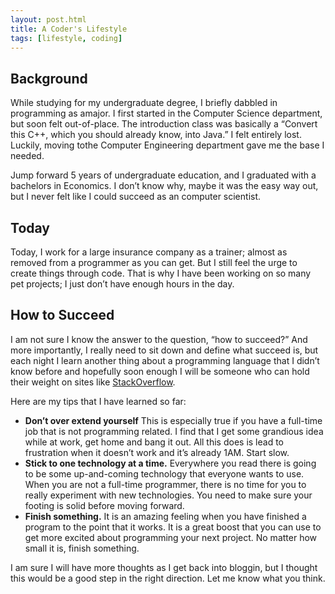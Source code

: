 ```yaml
---
layout: post.html
title: A Coder's Lifestyle
tags: [lifestyle, coding]
---
```


## Background

While studying for my undergraduate degree, I briefly dabbled in programming as amajor. I first started in the Computer Science department, but soon felt out-of-place. The introduction class was basically a “Convert this C++, which you should already know, into Java.” I felt entirely lost. Luckily, moving tothe Computer Engineering department gave me the base I needed.

Jump forward 5 years of undergraduate education, and I graduated with a bachelors in Economics. I don’t know why, maybe it was the easy way out, but I never felt like I could succeed as an computer scientist.

## Today

Today, I work for a large insurance company as a trainer; almost as removed from a programmer as you can get. But I still feel the urge to create things through code. That is why I have been working on so many pet projects; I just don’t have enough hours in the day.

## How to Succeed

I am not sure I know the answer to the question, “how to succeed?” And more importantly, I really need to sit down and define what succeed is, but each night I learn another thing about a programming language that I didn’t know before and hopefully soon enough I will be someone who can hold their weight on sites like [StackOverflow][1].

Here are my tips that I have learned so far:

*   **Don’t over extend yourself** This is especially true if you have a full-time job that is not programming related. I find that I get some grandious idea while at work, get home and bang it out. All this does is lead to frustration when it doesn’t work and it’s already 1AM. Start slow.
*   **Stick to one technology at a time.** Everywhere you read there is going to be some up-and-coming technology that everyone wants to use. When you are not a full-time programmer, there is no time for you to really experiment with new technologies. You need to make sure your footing is solid before moving forward.
*   **Finish something.** It is an amazing feeling when you have finished a program to the point that it works. It is a great boost that you can use to get more excited about programming your next project. No matter how small it is, finish something.

I am sure I will have more thoughts as I get back into bloggin, but I thought this would be a good step in the right direction. Let me know what you think.

 [1]: http://stackoverflow.com
